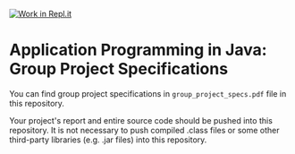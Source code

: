 [![Work in Repl.it](https://classroom.github.com/assets/work-in-replit-14baed9a392b3a25080506f3b7b6d57f295ec2978f6f33ec97e36a161684cbe9.svg)](https://classroom.github.com/online_ide?assignment_repo_id=340004&assignment_repo_type=GroupAssignmentRepo)
# Application Programming in Java: Group Project Specifications

You can find group project specifications in `group_project_specs.pdf` file in this repository. 

Your project's report and entire source code should be pushed into this repository. It is not necessary to push compiled .class files or some other third-party libraries (e.g. .jar files) into this repository.
